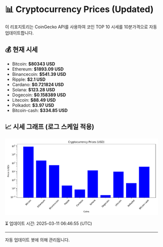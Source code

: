 
# 📊 Cryptocurrency Prices (Updated)

이 리포지토리는 CoinGecko API를 사용하여 코인 TOP 10 시세를 10분가격으로 자동 업데이트합니다.

## 💰 현재 시세
- Bitcoin: **$80343 USD**
- Ethereum: **$1893.09 USD**
- Binancecoin: **$541.39 USD**
- Ripple: **$2.1 USD**
- Cardano: **$0.721824 USD**
- Solana: **$123.28 USD**
- Dogecoin: **$0.158389 USD**
- Litecoin: **$88.49 USD**
- Polkadot: **$3.97 USD**
- Bitcoin-cash: **$334.85 USD**

## 📈 시세 그래프 (로그 스케일 적용)
![Crypto Prices](crypto_prices.png)

⏳ 업데이트 시간: 2025-03-11 06:46:55 (UTC)

---
자동 업데이트 봇에 의해 관리됩니다.
